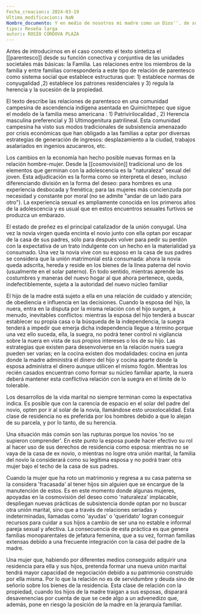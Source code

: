 ```yaml
---
Fecha_creacion:: 2024-03-19
Ultima_modificacion:: NaN
Nombre_documento: Y en medio de nosotros mi madre como un Dios''. de suegras y nueras en una comunidad rural veracruzana
tipo:: Reseña larga
autor:: ROSÍO CÓRDOVA PLAZA
---
```



Antes de introducirnos en el caso concreto el texto sintetiza el [[parentesco]] desde su función conectiva y conjuntiva de las unidades societales más básicas: la Familia. Las relaciones entre los miembros de la familia y entre familias correspondería a este tipo de relación de parentesco como sistema social que establece estructuras que: 1) establece normas de conyugalidad ,2) establece los patrones residenciales y 3) regula la herencia y la sucesión de la propiedad. 

El texto describe las relaciones de parentesco en una comunidad campesina de ascendencia indígena asentada en Quimichtepec que sigue el modelo de la familia meso americana : 1) Patrivirilocalidad , 2) Herencia masculina preferencial y 3) Ultimogenitura patrilineal. Esta comunidad campesina ha visto sus modos tradicionales de subsistencia amenazado por crisis económicas que han obligado a las familias a optar por diversas estrategias de generación de ingresos: desplazamiento a la ciudad, trabajos asalariados en ingenios azucareros, etc. 

Los cambios en la economía han hecho posible nuevas formas en la relación hombre-mujer.  Desde la [[cosmovisión]] tradicional uno de los elementos que germinan con la adolescencia es la "naturaleza" sexual del joven. Esta adjudicación es la forma como se interpreta el deseo, incluso diferenciando división en la forma del deseo: para hombres es una experiencia desbocada y frenética; para las mujeres más concienzuda por necesidad y constante por moral (no se admite "andar de un lado para otro"). La experiencia sexual es ampliamente conocida en los primeros años de la adolescencia y es usual que en estos encuentros sexuales furtivos se produzca un embarazo. 

El estado de preñez es el principal catalizador de la unión conyugal. Una vez la novia virgen queda encinta el novio junto con ella optan por escapar de la casa de sus padres, sólo para después volver para pedir su perdón con la expectativa de un trato indulgente con un hecho en la materialidad ya consumado. Una vez la novia vive con su esposo en la casa de sus padres se considera que la unión matrimonial está consumada: ahora la novia queda adscrita, hereda y reside en los bienes de la línea paterna del novio (usualmente en el solar paterno). En todo sentido, mientras aprende las costumbres y maneras del nuevo hogar al que ahora pertenece, queda, indefectiblemente, sujeta a la autoridad del nuevo núcleo familiar

El hijo de la madre está sujeto a ella en una relación de cuidado y atención; de obediencia e influencia en las decisiones. Cuando la esposa del hijo, la nuera, entra en la disputa por la misma relación con el hijo surgen, a menudo, inevitables conflictos: mientras la esposa del hijo tenderá a buscar establecer su propia casa o la búsqueda de la independencia, la suegra tenderá a impedir que emerja dicha independencia llegue a término porque una vez ello suceda, ella, la suegra, no podrá tener control ni vigilancia sobre la nuera en vista de sus propios intereses o los de su hijo. Las estrategias que existen para desenvolverse en la relación nuera suegra pueden ser varias; en la cocina existen dos modalidades: cocina en junta donde la madre administra el dinero del hijo y cocina aparte donde la esposa administra el dinero aunque utilicen el mismo fogón. Mientras los recién casados encuentran como formar su núcleo familiar aparte, la nuera deberá mantener esta conflictiva relación con la suegra en el límite de lo tolerable. 

Los desarrollos de la vida marital no siempre terminan como la expectativa indica. Es posible que con la carencia de espacio en el solar del padre del novio, opten por ir al solar de la novia, llamándose esto uroxolocalidad. Esta clase de residencia no es preferida por los hombres debido a que lo alejan de su parcela, y por lo tanto, de su herencia. 

Una situación más común son las rupturas porque los novios 'no se supieron comprender'. En este punto la esposa puede hacer efectivo su rol al hacer uso de sus derechos de residencia como esposa: mientras no se vaya de la casa de ex novio, o mientras no logre otra unión marital, la familia del novio la considerará como su legítima esposa y no podrá traer otra mujer bajo el techo de la casa de sus padres. 

Cuando la mujer que ha roto un matrimonio y regresa a su casa paterna se la considera 'fracasada' al tener hijos sin alguien que se encargue de la manutención de estos. Es en este momento donde algunas mujeres, apoyadas en la cosmovisión del deseo como 'naturaleza' implacable,  despliegan nuevas prácticas de subsistencia donde optan por no buscar otra unión marital, sino que a través de relaciones seriadas y indeterminadas, llamadas como 'ayudas'  o 'queridato' logran conseguir recursos para cuidar a sus hijos a cambio de ser una no estable e informal pareja sexual y afectiva. La consecuencia de esta práctica es que genera familias monoparentales de jefatura femenina, que a su vez, forman familias extensas debido a una frecuente integración con la casa del padre de la madre. 

Una mujer que, habiendo por diferentes medios  conseguido adquirir una residencia para ella y sus hijos, pretenda formar una nueva unión marital tendrá mayor capacidad de negociación debido a su patrimonio construido por ella misma. Por lo que la relación no es de servidumbre y deuda sino de señorío sobre los bienes de la residencia. Esta clase de relación con la propiedad, cuando los hijos de la madre traigan a sus esposas,  disparará desavenencias por cuenta de que se cede algo a un advenedizo que, además, pone en riesgo la posición de la madre en la jerarquía familiar.  


 

